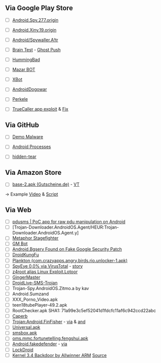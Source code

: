Via Google Play Store
--------------

- [ ] [Android.Spy.277.origin](http://www.theregister.co.uk/2016/04/26/android_malware_whack_a_mole/)
- [ ] [Android.Xiny.19.origin](https://vms.drweb.com/virus/?i=7940676)
- [ ] [Android/Spywaller.A!tr](http://www.fortiguard.com/encyclopedia/virus/6962952)
- [ ] [Brain Test](http://news.softpedia.com/news/one-million-android-users-infected-with-malware-through-an-iq-testing-application-492326.shtml) - [Ghost Push](http://news.softpedia.com/news/ghost-push-android-malware-infects-600-000-new-users-per-day-492167.shtml)
- [ ] [HummingBad](http://blog.checkpoint.com/2016/02/04/hummingbad-a-persistent-mobile-chain-attack/)
- [ ] [Mazar BOT](https://heimdalsecurity.com/blog/security-alert-mazar-bot-active-attacks-android-malware/)
- [ ] [XBot](http://researchcenter.paloaltonetworks.com/2016/02/new-android-trojan-xbot-phishes-credit-cards-and-bank-accounts-encrypts-devices-for-ransom/#more-12209)
- [ ] [AndroidDogowar](http://www.symantec.com/security_response/writeup.jsp?docid=2011-081510-4323-99)
- [ ] [Perkele](http://www.f-secure.com/weblog/archives/00002519.html)
- [ ] [TrueCaller app exploit](http://www.cmcm.com/blog/en/security/2016-03-28/974.html) & [Fix](http://blog.truecaller.com/security-update-notification/)



Via GitHub
--------------
- [ ] [Demo Malware](https://github.com/geeksonsecurity/android-overlay-malware-example)
- [ ] [Android Processes](https://jaredrummler.github.io/AndroidProcesses/)
- [ ] [hidden-tear](https://github.com/utkusen/hidden-tear)



Via Amazon Store
--------------

- [ ] [base-2.apk (Gutscheine.de)](https://www.reverse.it/sample/a8b4cf4ac8c8a41556fc84727026f4a4164e3840fe4c1a46a3e8074deb8f0b12?environmentId=8) - [VT](https://www.virustotal.com/en/file/a8b4cf4ac8c8a41556fc84727026f4a4164e3840fe4c1a46a3e8074deb8f0b12/analysis/)


-> Example [Video](https://www.youtube.com/watch?v=wZ_RChvuuJE) & [Script](http://www.forensicfocus.com/c/aid=57/webinars/2013/mobile-forensics-mpe-android-malware-detection/)



Via Web
--------------

- [ ] [pdusms | PoC app for raw pdu manipulation on Android](https://github.com/evilsocket/pdusms)
- [ ] [Trojan-Downloader.AndroidOS.Agent/HEUR:Trojan-Downloader.AndroidOS.Agent.y]
- [ ] [Metaphor Stagefighter](https://www.exploit-db.com/docs/39527.pdf)
- [ ] [GM Bot](https://securityintelligence.com/android-malware-about-to-get-worse-gm-bot-source-code-leaked/)
- [ ] [Android.Bgserv Found on Fake Google Security Patch](http://www.symantec.com/connect/blogs/androidbgserv-found-fake-google-security-patch)
- [ ] [DroidKungFu](http://digg.com/news/technology/droidkungfu_android_malware_steals_sensitive_data_avoids_anti_virus_detection)
- [ ] [Plankton (com.crazyapps.angry.birds.rio.unlocker-1.apk)](https://www.virustotal.com/en/file/7f0aaf040b475085713b09221c914a971792e1810b0666003bf38ac9a9b013e6/analysis/1307827479/)
- [ ] [SpyEye 0,0% via VirusTotal](https://www.virustotal.com/en/file/ba1aa326ca5b79e79feba9bbfe85f238b63c317d9329f1f7c28d54fe905353b9/analysis/1315933705/) - [story](https://securityintelligence.com/first-spyeye-attack-android-mobile-platform-now-wild/)
- [ ] [z4root alias Linux Exploit.Lotoor](http://www.virustotal.com/file-scan/report.html?id=d49733d22389edd8ed0615f6cb86613ec1a86092a58da2faf81736cb17326d0d-1319032694)
- [ ] [GingerMaster](http://www.csc.ncsu.edu/faculty/jiang/GingerMaster/)
- [ ] [DroidLive-SMS-Trojan](http://www.csc.ncsu.edu/faculty/jiang/DroidLive/)
- [ ] Trojan-Spy.AndroidOS.Zitmo.a by kav
- [ ] Android.Sumzand
- [ ] XXX_Porno_Video.apk
- [ ] teen18tubePlayer-49.2.apk
- [ ] RootChecker.apk SHA1: 71a99e3c5ef52041d1fdcfc11af6c942ccd22abc
- [ ] [Caperb](http://contagiominidump.blogspot.com/2012/12/android-carberp.html)
- [ ] [Trojan:Android.FinFisher](http://www.heise.de/newsticker/meldung/FinFisher-Trojaner-auch-fuer-iOS-und-Android-gesichtet-1679019.html/from/related) - [via](https://www.virustotal.com/en/file/72a522d0d3dcd0dc026b02ab9535e87a9f5664bc5587fd33bb4a48094bce0537/analysis/) & [and](https://www.virustotal.com/en/file/72a522d0d3dcd0dc026b02ab9535e87a9f5664bc5587fd33bb4a48094bce0537/analysis/1350562520/)
- [ ] [Universal.apk](https://www.virustotal.com/en/file/32ad10888c30e94e0b4949299ba4505c0464c82059c36919a10b8b075813df05/analysis/1369602837/)
- [ ] [smsbox.apk](https://www.virustotal.com/en/file/bc9235e294a2e4f28cd6a11cc169666148ec7d0899a01f1ae4b4f1956a70183b/analysis/1369602823/)
- [ ] [oms.mmc.fortunetelling.fengshui.apk](https://www.virustotal.com/en/file/95345694e69b8852af4ae872e6da55e086d71a75a3ef82029289e6a5efdc31d1/analysis/1369602757/)
- [ ] [Android.fakedefender](http://www.symantec.com/connect/blogs/fakeav-holds-android-phones-ransom) - [via](https://www.virustotal.com/en/file/983e662c5fa649ab25a5209d8996d6ddf581f15ef73d8e14c8360125d2c5f920/analysis/)
- [ ] [LockDroid](http://www.symantec.com/connect/blogs/android-ransomware-variant-uses-clickjacking-become-device-administrator)
- [ ] [Kernel 3.4 Backdoor by Allwinner ARM](http://pastebin.com/sjej62iz) [Source](http://forum.armbian.com/index.php/topic/1108-security-alert-for-allwinner-sun8i-h3a83th8/http://forum.armbian.com/index.php/topic/1108-security-alert-for-allwinner-sun8i-h3a83th8/')